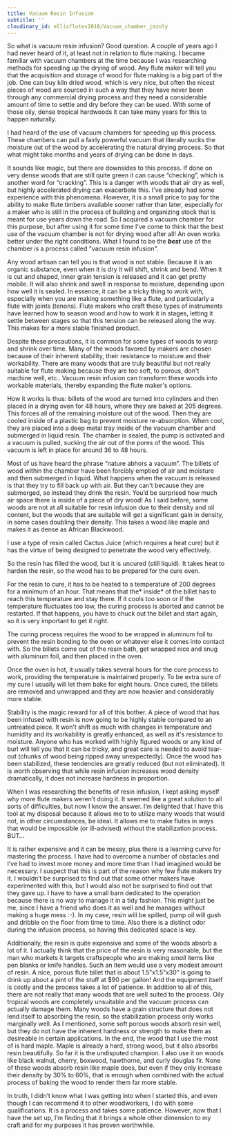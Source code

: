 ```yaml
---
title: Vacuum Resin Infusion
subtitle: ''
cloudinary_id: ellisflutes2018/Vacuum_chamber_jmzoly
---
```


So what is vacuum resin infusion?  Good question.  A couple of years ago I had never heard of it, at least not in relation to flute making.  I became familiar with vacuum chambers at the time because I was researching methods for speeding up the drying of wood.  Any flute maker will tell you that the acquisition and storage of wood for flute making is a big part of the job.  One can buy kiln dried wood, which is very nice, but often the nicest pieces of wood are sourced in such a way that they have never been through any commercial drying process and they need a considerable amount of time to settle and dry before they can be used.  With some of those oily, dense tropical hardwoods it can take many years for this to happen naturally.

I had heard of the use of vacuum chambers for speeding up this process.  These chambers can pull a fairly powerful vacuum that literally sucks the moisture out of the wood by accelerating the natural drying process.  So that what might take months and years of drying can be done in days.

It sounds like magic, but there are downsides to this process.  If done on very dense woods that are still quite green it can cause “checking”, which is another word for “cracking”.  This is a danger with woods that air dry as well, but highly accelerated drying can exacerbate this.   I’ve already had some experience with this phenomena.  However, it is a small price to pay for the ability to make flute timbers available sooner rather than later, especially for a maker who is still in the process of building and organizing stock that is meant for use years down the road.  So I acquired a vacuum chamber for this purpose, but after using it for some time I've come to think that the best use of the vacuum chamber is not for drying wood after all!  An oven works better under the right conditions.  What I found to be the ***best*** use of the chamber is a process called "vacuum resin infusion".  

Any wood artisan can tell you is that wood is not stable.  Because it is an organic substance, even when it is dry it will shift, shrink and bend.  When it is cut and shaped, inner grain tension is released and it can get pretty mobile.  It will also shrink and swell in response to moisture, depending upon how well it is sealed.  In essence, it can be a tricky thing to work with, especially when you are making something like a flute, and particularly a flute with joints (tenons).  Flute makers who craft these types of instruments have learned how to season wood and how to work it in stages, letting it settle between stages so that this tension can be released along the way.  This makes for a more stable finished product.

Despite these precautions, it is common for some types of woods to warp and shrink over time.  Many of the woods favored by makers are chosen because of their inherent stability, their resistance to moisture and their workability.  There are many woods that are truly beautiful but not really suitable for flute making because they are too soft, to porous, don't machine well, etc..  Vacuum resin infusion can transform these woods into workable materials, thereby expanding the flute maker's options.

How it works is thus:  billets of the wood are turned into cylinders and then placed in a drying oven for 48 hours, where they are baked at 205 degrees.  This forces all of the remaining moisture out of the wood.  Then they are cooled inside of a plastic bag to prevent moisture re-absorption.  When cool, they are placed into a deep metal tray inside of the vacuum chamber and submerged in liquid resin.  The chamber is sealed, the pump is activated and a vacuum is pulled, sucking the air out of the pores of the wood.  This vacuum is left in place for around 36 to 48 hours.

Most of us have heard the phrase “nature abhors a vacuum”.   The billets of wood within the chamber have been forcibly emptied of air and moisture and then submerged in liquid.  What happens when the vacuum is released is that they try to fill back up with air.  But they can’t because they are submerged, so instead they drink the resin.  You’d be surprised how much air space there is inside of a piece of dry wood!   As I said before, some woods are not at all suitable for resin infusion due to their density and oil content, but the woods that are suitable will get a significant gain in density, in some cases doubling their density.  This takes a wood like maple and makes it as dense as African Blackwood. 

I use a type of resin called Cactus Juice (which requires a heat cure) but it has the virtue of being designed to penetrate the wood very effectively.

So the resin has filled the wood, but it is uncured (still liquid).  It takes heat to harden the resin, so the wood has to be prepared for the cure oven.

For the resin to cure, it has to be heated to a temperature of 200 degrees for a minimum of an hour.  That means that the* inside* of the billet has to reach this temperature and stay there.  If it cools too soon or if the temperature fluctuates too low, the curing process is aborted and cannot be restarted.  If that happens, you have to chuck out the billet and start again, so it is very important to get it right.

The curing process requires the wood to be wrapped in aluminum foil to prevent the resin bonding to the oven or whatever else it comes into contact with.  So the billets come out of the resin bath, get wrapped nice and snug with aluminum foil, and then placed in the oven.

Once the oven is hot, it usually takes several hours for the cure process to work, providing the temperature is maintained properly.  To be extra sure of my cure I usually will let them bake for eight hours.  Once cured, the billets are removed and unwrapped and they are now heavier and considerably more stable.  

Stability is the magic reward for all of this bother.  A piece of wood that has been infused with resin is now going to be highly stable compared to an untreated piece.  It won’t shift as much with changes in temperature and humidity and its workability is greatly enhanced, as well as it's resistance to moisture.  Anyone who has worked with highly figured woods or any kind of burl will tell you that it can be tricky, and great care is needed to avoid tear-out (chunks of wood being ripped away unexpectedly).  Once the wood has been stabilized, these tendencies are greatly reduced (but not eliminated).  It is worth observing that while resin infusion increases wood density dramatically, it does not increase hardness in proportion.  

When I was researching the benefits of resin infusion, I kept asking myself why more flute makers weren’t doing it.  It seemed like a great solution to all sorts of difficulties, but now I know the answer.  I’m delighted that I have this tool at my disposal because it allows me to to utilize many woods that would not, in other circumstances, be ideal.  It allows me to make flutes in ways that would be impossible (or ill-advised) without the stabilization process.  BUT…

It is rather expensive and it can be messy, plus there is a learning curve for mastering the process.  I have had to overcome a number of obstacles and I’ve had to invest more money and more time than I had imagined would be necessary.  I suspect that this is part of the reason why few flute makers try it.  I wouldn’t be surprised to find out that some other makers have experimented with this, but I would also not be surprised to find out that they gave up.   I have to have a small barn dedicated to the operation because there is no way to manage it in a tidy fashion.  This might just be me, since I have a friend who does it as well and he manages without making a huge mess :-).  In my case, resin will be spilled, pump oil will gush and dribble on the floor from time to time.  Also there is a distinct odor during the infusion process, so having this dedicated space is key.

Additionally, the resin is quite expensive and some of the woods absorb a lot of it.   I actually think that the price of the resin is very reasonable, but the man who markets it targets craftspeople who are making *small* items like pen blanks or knife handles.  Such an item would use a very modest amount of resin.  A nice, porous flute billet that is about 1.5”x1.5”x30” is going to drink up about a pint of the stuff at $90 per gallon!  And the equipment itself is costly and the process takes a lot of patience.   In addition to all of this, there are not really that many woods that are well suited to the process.  Oily tropical woods are completely unsuitable and the vacuum process can actually damage them.  Many woods have a grain structure that does not lend itself to absorbing the resin, so the stabilization process only works marginally well.  As I mentioned, some soft porous woods absorb resin well, but they do not have the inherent hardness or strength to make them as desireable in certain applications.  In the end, the wood that I use the most of is hard maple.  Maple is already a hard, strong wood, but it also absorbs resin beautifully.  So far it is the undisputed champion.  I also use it on woods like black walnut, cherry, boxwood, hawthorne, and curly douglas fir.  None of these woods absorb resin like maple does, but even if they only increase their density by 30% to 60%, that is enough when combined with the actual process of baking the wood to render them far more stable.  

In truth, I didn’t know what I was getting into when I started this, and even though I can recommend it to other woodworkers, I do with some qualifications.  It is a process and takes some patience.  However, now that I have the set up, I’m finding that it brings a whole other dimension to my craft and for my purposes it has proven worthwhile.





